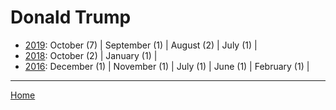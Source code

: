 # Donald Trump

  * [2019](./donald-trump-2019.md): 
      October (7) | 
      September (1) | 
      August (2) | 
      July (1) | 
  * [2018](./donald-trump-2018.md): 
      October (2) | 
      January (1) | 
  * [2016](./donald-trump-2016.md): 
      December (1) | 
      November (1) | 
      July (1) | 
      June (1) | 
      February (1) | 

----

[Home](../)
